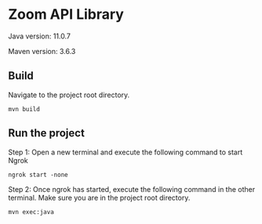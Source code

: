 # Zoom API Library

Java version: 11.0.7

Maven version: 3.6.3


## Build 

Navigate to the project root directory.

```
mvn build
```

## Run the project

Step 1: Open a new terminal and execute the following command to start Ngrok

```
ngrok start -none
```

Step 2: Once ngrok has started, execute the following command in the other terminal. Make sure you are in the project root directory. 
```
mvn exec:java
```

